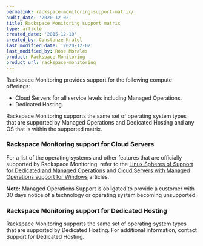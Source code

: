 ```yaml
---
permalink: rackspace-monitoring-support-matrix/
audit_date: '2020-12-02'
title: Rackspace Monitoring support matrix
type: article
created_date: '2015-12-10'
created_by: Constanze Kratel
last_modified_date: '2020-12-02'
last_modified_by: Rose Morales
product: Rackspace Monitoring
product_url: rackspace-monitoring
---
```


Rackspace Monitoring provides support for the following compute offerings:

- Cloud Servers for all service levels including Managed Operations.
- Dedicated Hosting.

Rackspace Monitoring supports the same set of operating system types that are
supported by Managed Operations and Dedicated Hosting and any OS that is within
the supported matrix.

### Rackspace Monitoring support for Cloud Servers

For a list of the operating systems and other features that are
officially supported by Rackspace Monitoring, refer to the [Linux Spheres of Support for Dedicated and Managed Operations](/support/how-to/linux-spheres-of-support-for-dedicated-and-managed-ops)
and [Cloud Servers with Managed Operations support for Windows](/support/how-to/cloud-servers-with-managed-operations-support-for-windows)
articles.

**Note:** Managed Operations Support is obligated to provide a customer with 30
days notice of a technology or operating system becoming unsupported.

### Rackspace Monitoring support for Dedicated Hosting

Rackspace Monitoring supports the same set of operating system types that are
supported by Dedicated Hosting. For additional information, contact Support for
Dedicated Hosting.
